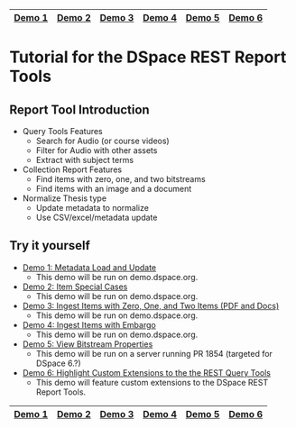 [Demo 1](demo1/README.md) | [Demo 2](demo2/README.md) | [Demo 3](demo3/README.md) | [Demo 4](demo4/README.md) | [Demo 5](demo5/README.md) | [Demo 6](demo6/README.md)
------------------------- | ------------------------- | ------------------------- | ------------------------- | ------------------------- | ------------------------- 

# Tutorial for the DSpace REST Report Tools

## Report Tool Introduction
- Query Tools Features
  - Search for Audio (or course videos)
  - Filter for Audio with other assets
  - Extract with subject terms
- Collection Report Features
  - Find items with zero, one, and two bitstreams
  - Find items with an image and a document
- Normalize Thesis type
  - Update metadata to normalize
  - Use CSV/excel/metadata update

## Try it yourself

- [Demo 1: Metadata Load and Update](demo1)
  - This demo will be run on demo.dspace.org.
- [Demo 2: Item Special Cases](demo2) 
  - This demo will be run on demo.dspace.org.
- [Demo 3: Ingest Items with Zero, One, and Two Items (PDF and Docs)](demo3)
  - This demo will be run on demo.dspace.org.
- [Demo 4: Ingest Items with Embargo](demo4)
  - This demo will be run on demo.dspace.org.
- [Demo 5: View Bitstream Properties](demo5)
  - This demo will be run on a server running PR 1854 (targeted for DSpace 6.?)
- [Demo 6: Highlight Custom Extensions to the the REST Query Tools](demo6) 
  - This demo will feature custom extensions to the DSpace REST Report Tools.

[Demo 1](demo1/README.md) | [Demo 2](demo2/README.md) | [Demo 3](demo3/README.md) | [Demo 4](demo4/README.md) | [Demo 5](demo5/README.md) | [Demo 6](demo6/README.md)
------------------------- | ------------------------- | ------------------------- | ------------------------- | ------------------------- | ------------------------- 
